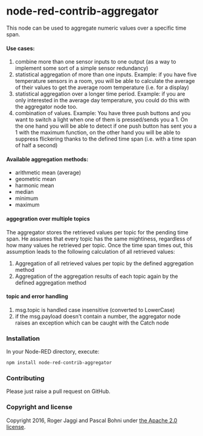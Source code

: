 node-red-contrib-aggregator
==============================

This node can be used to aggregate numeric values over a specific time span. 


#### Use cases:

1. combine more than one sensor inputs to one output (as a way to implement some sort of a simple sensor redundancy)
2. statistical aggregation of more than one inputs. Example: if you have five temperature sensors in a room, you will be able to calculate the average of their values to get the average room temperature (i.e. for a display)
3. statistical aggregation over a longer time period. Example: if you are only interested in the average day temperature, you could do this with the aggregator node too.
4. combination of values. Example: You have three push buttons and you want to switch a light when one of them is pressed/sends you a 1. On the one hand you will be able to detect if one push button has sent you a 1 with the maximum function, on the other hand you will be able to suppress flickering thanks to the defined time span (i.e. with a time span of half a second)


#### Available aggregation methods:
 
- arithmetic mean (average)
- geometric mean
- harmonic mean
- median
- minimum
- maximum


#### aggegration over multiple topics
The aggregator stores the retrieved values per topic for the pending time span. He assumes that every topic has the same mightiness, regardless of how many values he retrieved per topic.  Once the time span times out, this assumption leads to the following calculation of all retrieved values: 

1. Aggregation of all retrieved values per topic by the defined aggregation method
2. Aggregation of the aggregation results of each topic again by the defined aggregation method


#### topic and error handling

1. msg.topic is handled case insensitive (converted to LowerCase)
2. if the msg.payload doesn't contain a number, the aggregator node raises an exception which can be caught with the Catch node


### Installation
In your Node-RED directory, execute:

```sh
npm install node-red-contrib-aggregator
```


### Contributing
Please just raise a pull request on GitHub.


### Copyright and license
Copyright 2016, Roger Jaggi and Pascal Bohni under [the Apache 2.0 license](LICENSE).